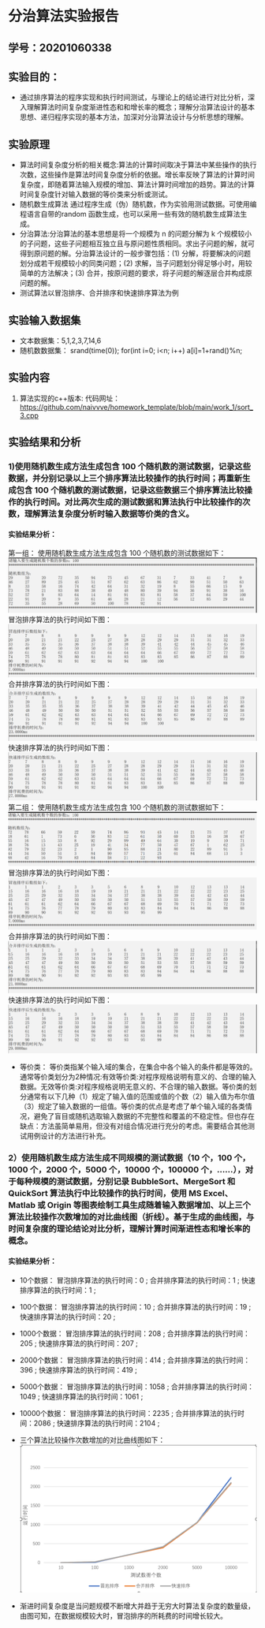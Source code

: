 # 分治算法实验报告

## 学号：20201060338


## 实验目的：

- 通过排序算法的程序实现和执行时间测试，与理论上的结论进行对比分析，深入理解算法时间复杂度渐进性态和和增长率的概念；理解分治算法设计的基本思想、递归程序实现的基本方法，加深对分治算法设计与分析思想的理解。

## 实验原理

- 算法时间复杂度分析的相关概念:算法的计算时间取决于算法中某些操作的执行次数，这些操作是算法时间复杂度分析的依据。增长率反映了算法的计算时间复杂度，即随着算法输入规模的增加、算法计算时间增加的趋势。算法的计算时间复杂度针对输入数据的等价类来分析或测试。
- 随机数生成算法 通过程序生成（伪）随机数，作为实验用测试数据。可使用编程语言自带的random 函数生成，也可以采用一些有效的随机数生成算法生成。
- 分治算法:分治算法的基本思想是将一个规模为 n 的问题分解为 k 个规模较小的子问题，这些子问题相互独立且与原问题性质相同。求出子问题的解，就可得到原问题的解。分治算法设计的一般步骤包括：(1) 分解，将要解决的问题划分成若干规模较小的同类问题；(2) 求解，当子问题划分得足够小时，用较简单的方法解决；(3) 合并，按原问题的要求，将子问题的解逐层合并构成原问题的解。
- 测试算法以冒泡排序、合并排序和快速排序算法为例

## 实验输入数据集

- 文本数据集：5,1,2,3,7,14,6
- 随机数数据集：
    srand(time(0));
    for(int i=0; i<n; i++)
      a[i]=1+rand()%n;

## 实验内容

1. 算法实现的c++版本:
       代码网址：https://github.com/naivvve/homework_template/blob/main/work_1/sort_3.cpp

## 实验结果和分析
### 1)使用随机数生成方法生成包含 100 个随机数的测试数据，记录这些数据，并分别记录以上三个排序算法比较操作的执行时间；再重新生成包含 100 个随机数的测试数据，记录这些数据三个排序算法比较操作的执行时间。对比两次生成的测试数据和算法执行中比较操作的次数，理解算法复杂度分析时输入数据等价类的含义。
#### 实验结果分析：
  第一组：
  使用随机数生成方法生成包含 100 个随机数的测试数据如下：
  ![随机数据](1.png "随机数据")
  冒泡排序算法的执行时间如下图：
  ![冒泡排序](2.png "冒泡排序")
  合并排序算法的执行时间如下图：
  ![合并排序](3.png "合并排序")
  快速排序算法的执行时间如下图：
  ![快速排序](4.png "快速排序")
  第二组：
  使用随机数生成方法生成包含 100 个随机数的测试数据如下：
  ![随机数据](5.png "随机数据")
  冒泡排序算法的执行时间如下图：
  ![冒泡排序](6.png "冒泡排序")
  合并排序算法的执行时间如下图：
  ![合并排序](7.png "合并排序")
  快速排序算法的执行时间如下图：
  ![快速排序](8.png "快速排序")
- 等价类：
  等价类指某个输入域的集合，在集合中各个输入的条件都是等效的。通常等价类划分为2种情况:有效等价类:对程序规格说明有意义的、合理的输入数据。无效等价类:对程序规格说明无意义的、不合理的输入数据。等价类的划分通常有以下几种（1）规定了输入值的范围或值的个数（2）输入值为布尔值（3）规定了输入数据的一组值。等价类的优点是考虑了单个输入域的各类情况，避免了盲目或随机选取输入数据的不完整性和覆盖的不稳定性。但也存在缺点：方法虽简单易用，但没有对组合情况进行充分的考虑。需要结合其他测试用例设计的方法进行补充。
### 2）使用随机数生成方法生成不同规模的测试数据（10 个，100 个，1000 个，2000 个，5000 个，10000 个，100000 个，……），对于每种规模的测试数据，分别记录 BubbleSort、MergeSort 和 QuickSort 算法执行中比较操作的执行时间，使用 MS Excel、Matlab 或 Origin 等图表绘制工具生成随着输入数据增加、以上三个算法比较操作次数增加的对比曲线图（折线）。基于生成的曲线图，与时间复杂度的理论结论对比分析，理解计算时间渐进性态和增长率的概念。
#### 实验结果分析：
- 10个数据：
  冒泡排序算法的执行时间：0 ;
  合并排序算法的执行时间：1 ;
  快速排序算法的执行时间：1 ;
- 100个数据：
  冒泡排序算法的执行时间：10 ;
  合并排序算法的执行时间：19 ;
  快速排序算法的执行时间：20 ;
- 1000个数据：
  冒泡排序算法的执行时间：208 ;
  合并排序算法的执行时间：205 ;
  快速排序算法的执行时间：207 ;
- 2000个数据：
  冒泡排序算法的执行时间：414 ;
  合并排序算法的执行时间：396 ;
  快速排序算法的执行时间：419 ;
- 5000个数据：
  冒泡排序算法的执行时间：1058 ;
  合并排序算法的执行时间：1049 ;
  快速排序算法的执行时间：1061 ;
- 10000个数据：
  冒泡排序算法的执行时间：2235 ;
  合并排序算法的执行时间：2086 ;
  快速排序算法的执行时间：2104 ;

- 三个算法比较操作次数增加的对比曲线图如下：
  ![快速排序](9.png "排序图表")
- 渐进时间复杂度是当问题规模不断增大并趋于无穷大时算法复杂度的数量级，由图可知，在数据规模较大时，冒泡排序的所耗费的时间增长较大。
